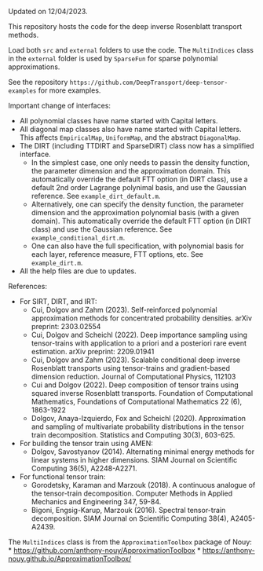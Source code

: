 Updated on 12/04/2023. 

This repository hosts the code for the deep inverse Rosenblatt transport methods.

Load both `src` and `external` folders to use the code. The `MultiIndices` class in the `external` folder is used by `SparseFun` for sparse polynomial approximations. 

See the repository `https://github.com/DeepTransport/deep-tensor-examples` for more examples.

Important change of interfaces:
* All polynomial classes have name started with Capital letters. 
* All diagonal map classes also have name started with Capital letters. This affects `EmpiricalMap`, `UniformMap`, and the abstract `DiagonalMap`.
* The DIRT (including TTDIRT and SparseDIRT) class now has a simplified interface. 
    * In the simplest case, one only needs to passin the density function, the parameter dimension and the approximation domain. This automatically override the default FTT option (in DIRT class), use a default 2nd order Lagrange polynimal basis, and use the Gaussian reference. See `example_dirt_default.m`.
    * Alternatively, one can specify the density function, the parameter dimension and the approximation polynomial basis (with a given domain). This automatically override the default FTT option (in DIRT class) and use the Gaussian reference. See `example_conditional_dirt.m`.
    * One can also have the full specification, with polynomial basis for each layer, reference measure, FTT options, etc.  See `example_dirt.m`.
* All the help files are due to updates.

References: 
* For SIRT, DIRT, and IRT: 
    * Cui, Dolgov and Zahm (2023). Self-reinforced polynomial approximation methods for concentrated probability densities. arXiv preprint: 2303.02554
    * Cui, Dolgov and Scheichl (2022). Deep importance sampling using tensor-trains with application to a priori and a posteriori rare event estimation. arXiv preprint: 2209.01941
    * Cui, Dolgov and Zahm (2023). Scalable conditional deep inverse Rosenblatt transports using tensor-trains and gradient-based dimension reduction. Journal of Computational Physics, 112103
    * Cui and Dolgov (2022). Deep composition of tensor trains using squared inverse Rosenblatt transports. Foundation of Computational Mathematics, Foundations of Computational Mathematics 22 (6), 1863-1922
    * Dolgov, Anaya-Izquierdo, Fox and Scheichl (2020). Approximation and sampling of multivariate probability distributions in the tensor train decomposition. Statistics and Computing 30(3), 603-625.
* For building the tensor train using AMEN:
    * Dolgov, Savostyanov (2014). Alternating minimal energy methods for linear systems in higher dimensions. SIAM Journal on Scientific Computing 36(5), A2248-A2271.
* For functional tensor train:
    * Gorodetsky, Karaman and Marzouk (2018). A continuous analogue of the tensor-train decomposition. Computer Methods in Applied Mechanics and Engineering 347, 59-84.
    * Bigoni, Engsig-Karup, Marzouk (2016). Spectral tensor-train decomposition. SIAM Journal on Scientific Computing 38(4), A2405-A2439.

The `MultiIndices` class is from the `ApproximationToolbox` package of Nouy:
    * https://github.com/anthony-nouy/ApproximationToolbox
    * https://anthony-nouy.github.io/ApproximationToolbox/
